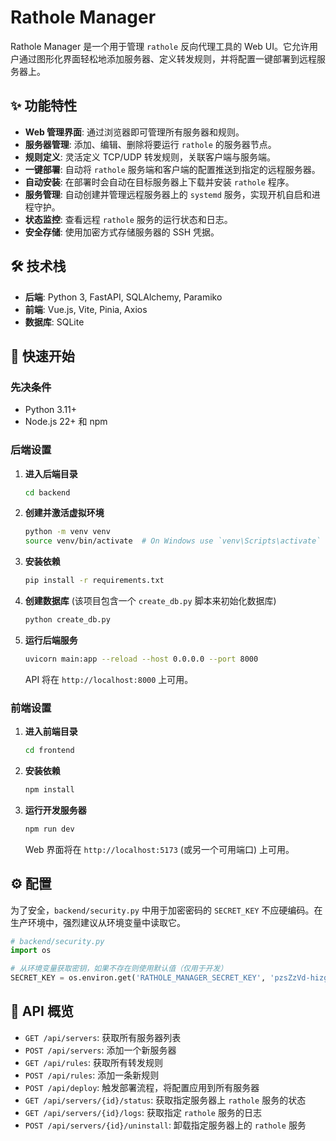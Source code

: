 # Rathole Manager

Rathole Manager 是一个用于管理 `rathole` 反向代理工具的 Web UI。它允许用户通过图形化界面轻松地添加服务器、定义转发规则，并将配置一键部署到远程服务器上。

## ✨ 功能特性

- **Web 管理界面**: 通过浏览器即可管理所有服务器和规则。
- **服务器管理**: 添加、编辑、删除将要运行 `rathole` 的服务器节点。
- **规则定义**: 灵活定义 TCP/UDP 转发规则，关联客户端与服务端。
- **一键部署**: 自动将 `rathole` 服务端和客户端的配置推送到指定的远程服务器。
- **自动安装**: 在部署时会自动在目标服务器上下载并安装 `rathole` 程序。
- **服务管理**: 自动创建并管理远程服务器上的 `systemd` 服务，实现开机自启和进程守护。
- **状态监控**: 查看远程 `rathole` 服务的运行状态和日志。
- **安全存储**: 使用加密方式存储服务器的 SSH 凭据。

## 🛠️ 技术栈

- **后端**: Python 3, FastAPI, SQLAlchemy, Paramiko
- **前端**: Vue.js, Vite, Pinia, Axios
- **数据库**: SQLite

## 🚀 快速开始

### 先决条件

- Python 3.11+
- Node.js 22+ 和 npm

### 后端设置

1.  **进入后端目录**
    ```bash
    cd backend
    ```

2.  **创建并激活虚拟环境**
    ```bash
    python -m venv venv
    source venv/bin/activate  # On Windows use `venv\Scripts\activate`
    ```

3.  **安装依赖**
    ```bash
    pip install -r requirements.txt
    ```

4.  **创建数据库**
    (该项目包含一个 `create_db.py` 脚本来初始化数据库)
    ```bash
    python create_db.py
    ```

5.  **运行后端服务**
    ```bash
    uvicorn main:app --reload --host 0.0.0.0 --port 8000
    ```
    API 将在 `http://localhost:8000` 上可用。

### 前端设置

1.  **进入前端目录**
    ```bash
    cd frontend
    ```

2.  **安装依赖**
    ```bash
    npm install
    ```

3.  **运行开发服务器**
    ```bash
    npm run dev
    ```
    Web 界面将在 `http://localhost:5173` (或另一个可用端口) 上可用。

## ⚙️ 配置

为了安全，`backend/security.py` 中用于加密密码的 `SECRET_KEY` 不应硬编码。在生产环境中，强烈建议从环境变量中读取它。

```python
# backend/security.py
import os

# 从环境变量获取密钥，如果不存在则使用默认值（仅用于开发）
SECRET_KEY = os.environ.get('RATHOLE_MANAGER_SECRET_KEY', 'pzsZzVd-hizgDy_u-M9Ypm2y2x41gT8m5eL2t_G2gPY=').encode()
```

## 📝 API 概览

- `GET /api/servers`: 获取所有服务器列表
- `POST /api/servers`: 添加一个新服务器
- `GET /api/rules`: 获取所有转发规则
- `POST /api/rules`: 添加一条新规则
- `POST /api/deploy`: 触发部署流程，将配置应用到所有服务器
- `GET /api/servers/{id}/status`: 获取指定服务器上 `rathole` 服务的状态
- `GET /api/servers/{id}/logs`: 获取指定 `rathole` 服务的日志
- `POST /api/servers/{id}/uninstall`: 卸载指定服务器上的 `rathole` 服务
